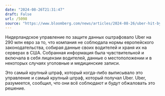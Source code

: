 ```yaml
---
date: "2024-08-26T21:31:47"
draft: False
url: /5098
source: "https://www.bloomberg.com/news/articles/2024-08-26/uber-hit-by-record-324-million-fine-for-data-transfers-to-us"
---
```


Нидерландское управление по защите данных оштрафовало Uber на 290 млн евро за то, что компания не соблюдала нормы европейского законодательства, собирая данные своих водителей и храня их на серверах в США. Собранная информация была чувствительной и включала в себя лицензии водителей, данные о местоположении и в некоторых случаях уголовные и медицинские записи.

Это самый крупный штраф, который когда-либо выписывало это управление и самый крупный штраф, который получал Uber. Uber, разумеется, сообщил, что они всё соблюдают и будут обжаловать это решение.
